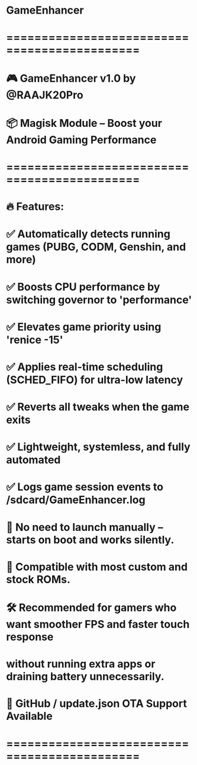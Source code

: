 # GameEnhancer
# =============================================
# 🎮 GameEnhancer v1.0 by @RAAJK20Pro
# 📦 Magisk Module – Boost your Android Gaming Performance
# =============================================
# 🔥 Features:
# ✅ Automatically detects running games (PUBG, CODM, Genshin, and more)
# ✅ Boosts CPU performance by switching governor to 'performance'
# ✅ Elevates game priority using 'renice -15'
# ✅ Applies real-time scheduling (SCHED_FIFO) for ultra-low latency
# ✅ Reverts all tweaks when the game exits
# ✅ Lightweight, systemless, and fully automated
# ✅ Logs game session events to /sdcard/GameEnhancer.log
#
# 📌 No need to launch manually – starts on boot and works silently.
# 📲 Compatible with most custom and stock ROMs.
#
# 🛠️ Recommended for gamers who want smoother FPS and faster touch response
#     without running extra apps or draining battery unnecessarily.
#
# 🔗 GitHub / update.json OTA Support Available
# =============================================

